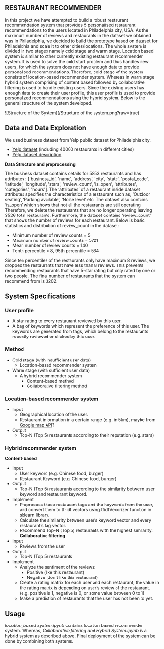 ## RESTAURANT RECOMMENDER

In this project we have attempted to build a robust restaurant recommendation system that provides 5 personalised restaurant recommendations to the users located in Philadelphia city, USA. As the maximum number of reviews and restaurants in the dataset we obtained was in Philadelphia, we decided to build the prototype based on dataset for Philadelphia and scale it to other cities/locations. The whole system is divided in two stages namely cold stage and warm stage. Location based system is similar to other currently existing restaurant recommender system. It is used to solve the cold start problem and thus handles new users, for which the system does not have enough data to provide personalised recommendations. Therefore, cold stage of the system consists of location-based recommender system. Whereas in warm stage hybrid system comprising of content based followed by collaborative filtering is used to handle existing users. Since the existing users has enough data to create their user profile, this user profile is used to provide personalized recommendations using the hybrid system. Below  is the general structure of the system developed.

![Structure of the System](/Structure of the system.png?raw=true)

## Data and Data Exploration

We used business dataset from Yelp public dataset for Philadelphia city. 
- [Yelp dataset](https://www.yelp.com/dataset) (including 40000 restaurants in different cities)
- [Yelp dataset description](https://www.yelp.com/dataset/documentation/main) 


**Data Structure and preprocessing**

The business dataset contains details for 5853 restaurants and has attributes : ['business_id', 'name', 'address', 'city', 'state', 'postal_code', 'latitude', 'longitude', 'stars', 'review_count', 'is_open', 'attributes', 'categories', 'hours']. The ‘attributes’ of a restaurant inside dataset attributes specifies the characteristics of a restaurant such as, ‘Outdoor seating’, ‘Parking available’, ‘Noise level’ etc. The dataset also contains ‘is_open’ which shows that not all the restaurants are still operating. Therefore, we delete the restaurants that are no longer operating leaving 3526 total restaurants.  Furthermore, the dataset contains ‘review_count’ that shows the number of reviews for each restaurant.
Below is basic statistics and distribution of review_count in the dataset: 

- Minimum number of review counts = 5
- Maximum number of review counts = 5721
- Mean number of review counts = 140 
- Tenth percentile = 8, 95th percentile = 564
 
Since ten percentiles of the restaurants only have maximum 8 reviews, we dropped 
the restaurants that have less than 8 reviews. This prevents recommending 
restaurants that have 5-star rating but only rated by one or two people. The final 
number of restaurants that the system can recommend from is 3202. 

## System Specifications

### User profile

- A star rating to every restaurant reviewed by this user.
- A bag of keywords which represent the preference of this user. The keywords are  generated from tags, which belong to the restaurants recently reviewed or clicked by  this user.

### Method

- Cold stage (with insufficient user data)
  - Location-based recommender system
- Warm stage (with sufficient user data)
  - A hybrid recommender system
    - Content-based method
    - Collaborative filtering method

### Location-based recommender system

- Input
  - Geographical location of the user.
  - Restaurant information in a certain range (e.g. in 5km), maybe from [Google map API](https://developers.google.com/maps)?
- Output
  - Top-N (Top 5) restaurants according to their reputation (e.g. stars)

### Hybrid recommender system

**Content-based**
  - Input
    - User keyword (e.g. Chinese food, burger)
    - Restaurant Keyword (e.g. Chinese food, burger)
  - Output
    - Top-N (Top 5) restaurants according to the similarity between user keyword and restaurant keyword.
  - Implement
    - Preprocess these restaurant tags and the keywords from the user, and convert  them to tf-idf vectors using tfidfVecorizer function in sklearn library.
    - Calculate the similarity between user’s keyword vector and every restaurant’s tag  vector.
    - Recommend Top-N (Top 5) restaurants with the highest similarity.
**Collaborative filtering**
  - Input
    - Reviews from the user
  - Output
    - Top-N (Top 5) restaurants
  - Implement
    - Analyze the sentiment of the reviews:
      - Positive (like this restaurant)
      - Negative (don't like this restaurant)
    - Create a rating matrix for each user and each restaurant, the value in the rating  matrix is depending on user’s review of the restaurant. (e.g. positive is 1, negative is 0, or some value between 0 to 1)
    - Make a prediction of restaurants that the user has not been to yet. 

## Usage 

*location_based system.ipynb* contains location based recommender system. 
Whereas, *Collaborative filtering and Hybrid System.ipynb* is a hybrid system as described above.
Final deployment of the system can be done by combining both systems.
